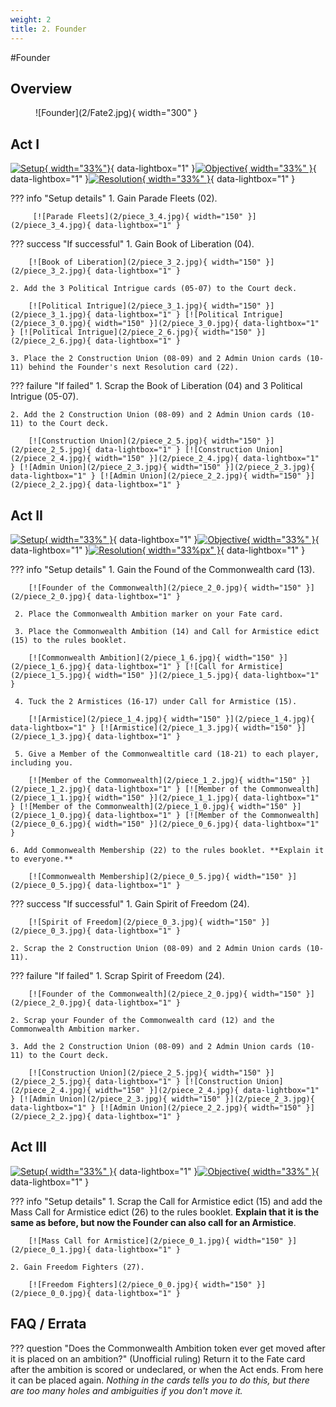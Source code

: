 ```yaml
---
weight: 2
title: 2. Founder
---
```

#Founder
## Overview
<figure markdown="span">
![Founder](2/Fate2.jpg){ width="300" }
</figure>

## Act I

[![Setup](2/piece_3_5.jpg){ width="33%"}](2/piece_3_5.jpg){ data-lightbox="1" }[![Objective](2/back_3_5.jpg){ width="33%" }](2/back_3_5.jpg){ data-lightbox="1" }[![Resolution](2/piece_3_3.jpg){ width="33%" }](2/piece_3_3.jpg){ data-lightbox="1" }

??? info "Setup details"
     1. Gain Parade Fleets (02).
    
         [![Parade Fleets](2/piece_3_4.jpg){ width="150" }](2/piece_3_4.jpg){ data-lightbox="1" }

??? success "If successful"
    1. Gain Book of Liberation (04).
      
        [![Book of Liberation](2/piece_3_2.jpg){ width="150" }](2/piece_3_2.jpg){ data-lightbox="1" }

    2. Add the 3 Political Intrigue cards (05-07) to the Court deck.
      
        [![Political Intrigue](2/piece_3_1.jpg){ width="150" }](2/piece_3_1.jpg){ data-lightbox="1" } [![Political Intrigue](2/piece_3_0.jpg){ width="150" }](2/piece_3_0.jpg){ data-lightbox="1" } [![Political Intrigue](2/piece_2_6.jpg){ width="150" }](2/piece_2_6.jpg){ data-lightbox="1" }

    3. Place the 2 Construction Union (08-09) and 2 Admin Union cards (10-11) behind the Founder's next Resolution card (22).

??? failure "If failed"
    1. Scrap the Book of Liberation (04) and 3 Political Intrigue (05-07).
    
    2. Add the 2 Construction Union (08-09) and 2 Admin Union cards (10-11) to the Court deck.
      
        [![Construction Union](2/piece_2_5.jpg){ width="150" }](2/piece_2_5.jpg){ data-lightbox="1" } [![Construction Union](2/piece_2_4.jpg){ width="150" }](2/piece_2_4.jpg){ data-lightbox="1" } [![Admin Union](2/piece_2_3.jpg){ width="150" }](2/piece_2_3.jpg){ data-lightbox="1" } [![Admin Union](2/piece_2_2.jpg){ width="150" }](2/piece_2_2.jpg){ data-lightbox="1" } 

## Act II

[![Setup](2/piece_2_1.jpg){ width="33%" }](2/piece_2_1.jpg){ data-lightbox="1" }[![Objective](2/back_2_1.jpg){ width="33%" }](2/back_2_1.jpg){ data-lightbox="1" }[![Resolution](2/piece_0_4.jpg){ width="33%px" }](2/piece_0_4.jpg){ data-lightbox="1" }

??? info "Setup details"
     1. Gain the Found of the Commonwealth card (13).
    
        [![Founder of the Commonwealth](2/piece_2_0.jpg){ width="150" }](2/piece_2_0.jpg){ data-lightbox="1" }

     2. Place the Commonwealth Ambition marker on your Fate card.

     3. Place the Commonwealth Ambition (14) and Call for Armistice edict (15) to the rules booklet.

        [![Commonwealth Ambition](2/piece_1_6.jpg){ width="150" }](2/piece_1_6.jpg){ data-lightbox="1" } [![Call for Armistice](2/piece_1_5.jpg){ width="150" }](2/piece_1_5.jpg){ data-lightbox="1" }

     4. Tuck the 2 Armistices (16-17) under Call for Armistice (15).

        [![Armistice](2/piece_1_4.jpg){ width="150" }](2/piece_1_4.jpg){ data-lightbox="1" } [![Armistice](2/piece_1_3.jpg){ width="150" }](2/piece_1_3.jpg){ data-lightbox="1" }

     5. Give a Member of the Commonwealtitle card (18-21) to each player, including you.

        [![Member of the Commonwealth](2/piece_1_2.jpg){ width="150" }](2/piece_1_2.jpg){ data-lightbox="1" } [![Member of the Commonwealth](2/piece_1_1.jpg){ width="150" }](2/piece_1_1.jpg){ data-lightbox="1" } [![Member of the Commonwealth](2/piece_1_0.jpg){ width="150" }](2/piece_1_0.jpg){ data-lightbox="1" } [![Member of the Commonwealth](2/piece_0_6.jpg){ width="150" }](2/piece_0_6.jpg){ data-lightbox="1" }

    6. Add Commonwealth Membership (22) to the rules booklet. **Explain it to everyone.**

        [![Commonwealth Membership](2/piece_0_5.jpg){ width="150" }](2/piece_0_5.jpg){ data-lightbox="1" }

??? success "If successful"
    1. Gain Spirit of Freedom (24).
      
        [![Spirit of Freedom](2/piece_0_3.jpg){ width="150" }](2/piece_0_3.jpg){ data-lightbox="1" }

    2. Scrap the 2 Construction Union (08-09) and 2 Admin Union cards (10-11).

??? failure "If failed"
    1. Scrap Spirit of Freedom (24).
      
        [![Founder of the Commonwealth](2/piece_2_0.jpg){ width="150" }](2/piece_2_0.jpg){ data-lightbox="1" }

    2. Scrap your Founder of the Commonwealth card (12) and the Commonwealth Ambition marker.

    3. Add the 2 Construction Union (08-09) and 2 Admin Union cards (10-11) to the Court deck.
      
        [![Construction Union](2/piece_2_5.jpg){ width="150" }](2/piece_2_5.jpg){ data-lightbox="1" } [![Construction Union](2/piece_2_4.jpg){ width="150" }](2/piece_2_4.jpg){ data-lightbox="1" } [![Admin Union](2/piece_2_3.jpg){ width="150" }](2/piece_2_3.jpg){ data-lightbox="1" } [![Admin Union](2/piece_2_2.jpg){ width="150" }](2/piece_2_2.jpg){ data-lightbox="1" } 

## Act III

[![Setup](2/piece_0_2.jpg){ width="33%" }](2/piece_0_2.jpg){ data-lightbox="1" }[![Objective](2/back_0_2.jpg){ width="33%" }](2/back_0_2.jpg){ data-lightbox="1" }

??? info "Setup details"
    1. Scrap the Call for Armistice edict (15) and add the Mass Call for Armistice edict (26) to the rules booklet. **Explain that it is the same as before, but now the Founder can also call for an Armistice**.
    
        [![Mass Call for Armistice](2/piece_0_1.jpg){ width="150" }](2/piece_0_1.jpg){ data-lightbox="1" }

    2. Gain Freedom Fighters (27).

        [![Freedom Fighters](2/piece_0_0.jpg){ width="150" }](2/piece_0_0.jpg){ data-lightbox="1" }

## FAQ / Errata

??? question "Does the Commonwealth Ambition token ever get moved after it is placed on an ambition?"
    (Unofficial ruling) Return it to the Fate card after the ambition is scored or undeclared, or when the Act ends. From here it can be placed again. *Nothing in the cards tells you to do this, but there are too many holes and ambiguities if you don't move it.*